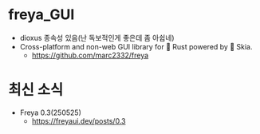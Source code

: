 # freya_GUI
- dioxus 종속성 있음(난 독보적인게 좋은데 좀 아쉽네)
- Cross-platform and non-web GUI library for 🦀 Rust powered by 🎨 Skia. 
  - https://github.com/marc2332/freya

# 최신 소식
- Freya 0.3(250525)
  - https://freyaui.dev/posts/0.3

